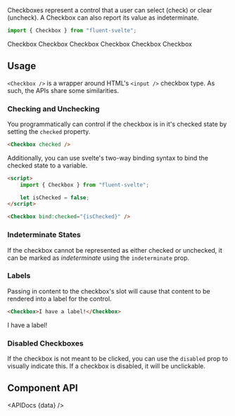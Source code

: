 <script lang="ts">
    import { Checkbox, Button, InfoBar } from "$lib";
    import { Showcase, APIDocs } from "$site/lib";

    import data from "$lib/Checkbox/Checkbox.svelte?sveld&raw";
</script>

Checkboxes represent a control that a user can select (check) or clear (uncheck). A Checkbox can also report its value as indeterminate.

```ts
import { Checkbox } from "fluent-svelte";
```

<Showcase columns={3} repl="0fde4983fdc841d8b7320143ee3d50d7">
    <Checkbox>Checkbox</Checkbox>
    <Checkbox checked>Checkbox</Checkbox>
    <Checkbox checked indeterminate>Checkbox</Checkbox>
    <Checkbox disabled>Checkbox</Checkbox>
    <Checkbox checked disabled>Checkbox</Checkbox>
    <Checkbox checked disabled indeterminate>Checkbox</Checkbox>
</Showcase>

## Usage

`<Checkbox />` is a wrapper around HTML's `<input />` checkbox type. As such, the APIs share some similarities.

### Checking and Unchecking

You programmatically can control if the checkbox is in it's checked state by setting the `checked` property.

```html
<Checkbox checked />
```

Additionally, you can use svelte's two-way binding syntax to bind the checked state to a variable.

```html
<script>
	import { Checkbox } from "fluent-svelte";

	let isChecked = false;
</script>

<Checkbox bind:checked="{isChecked}" />
```

### Indeterminate States

If the checkbox cannot be represented as either checked or unchecked, it can be marked as _indeterminate_ using the `indeterminate` prop.

<Checkbox indeterminate />

### Labels

Passing in content to the checkbox's slot will cause that content to be rendered into a label for the control.

```html
<Checkbox>I have a label!</Checkbox>
```

<Checkbox>I have a label!</Checkbox>

### Disabled Checkboxes

If the checkbox is not meant to be clicked, you can use the `disabled` prop to visually indicate this. If a checkbox is disabled, it will be unclickable.

## Component API

<APIDocs {data} />
